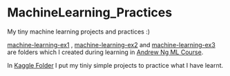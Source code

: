 # MachineLearning_Practices
My tiny machine learning projects and practices :)


[machine-learning-ex1](https://github.com/parsalotfy/MachineLearning_Practices/tree/main/machine-learning-ex1tp:// "machine-learning-ex1") , [machine-learning-ex2](https://github.com/parsalotfy/MachineLearning_Practices/tree/main/machine-learning-ex2 "machine-learning-ex2") and [machine-learning-ex3](https://github.com/parsalotfy/MachineLearning_Practices/tree/main/machine-learning-ex3 "machine-learning-ex3") are folders which I created during learning in [Andrew Ng ML Course](https://www.coursera.org/learn/machine-learning "Andrew Ng ML Course").

In [Kaggle Folder](https://github.com/parsalotfy/MachineLearning_Practices/tree/main/Kaggle_Practices "Kaggle Folder") I put my tiniy simple projects to practice what I have learnt.
